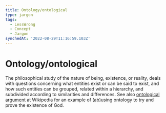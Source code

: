 ```yaml
---
title: Ontology/ontological
type: jargon
tags:
  - LessWrong
  - Concept
  - Jargon
synchedAt: '2022-08-29T11:16:59.103Z'
---
```

# Ontology/ontological

 The philosophical study of the nature of being, existence, or reality, deals with questions concerning what entities exist or can be said to exist, and how such entities can be grouped, related within a hierarchy, and subdivided according to similarities and differences. See also [ontological argument](https://en.wikipedia.org/wiki/Ontological_argument) at Wikipedia for an example of (ab)using ontology to try and prove the existence of God.